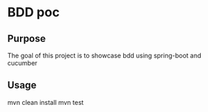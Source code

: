# BDD poc   

## Purpose
The goal of this project is to showcase bdd using spring-boot and cucumber 

## Usage
mvn clean install 
mvn test








